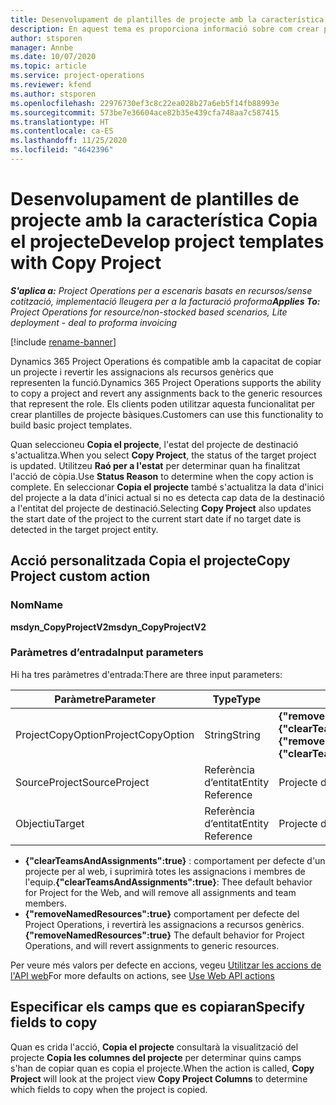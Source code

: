 ```yaml
---
title: Desenvolupament de plantilles de projecte amb la característica Copia el projecte
description: En aquest tema es proporciona informació sobre com crear plantilles de projecte mitjançant l'acció personalitzada Copia el projecte.
author: stsporen
manager: Annbe
ms.date: 10/07/2020
ms.topic: article
ms.service: project-operations
ms.reviewer: kfend
ms.author: stsporen
ms.openlocfilehash: 22976730ef3c8c22ea028b27a6eb5f14fb88993e
ms.sourcegitcommit: 573be7e36604ace82b35e439cfa748aa7c587415
ms.translationtype: HT
ms.contentlocale: ca-ES
ms.lasthandoff: 11/25/2020
ms.locfileid: "4642396"
---
```

# <a name="develop-project-templates-with-copy-project"></a><span data-ttu-id="67cc5-103">Desenvolupament de plantilles de projecte amb la característica Copia el projecte</span><span class="sxs-lookup"><span data-stu-id="67cc5-103">Develop project templates with Copy Project</span></span>

<span data-ttu-id="67cc5-104">_**S'aplica a:** Project Operations per a escenaris basats en recursos/sense cotització, implementació lleugera per a la facturació proforma_</span><span class="sxs-lookup"><span data-stu-id="67cc5-104">_**Applies To:** Project Operations for resource/non-stocked based scenarios, Lite deployment - deal to proforma invoicing_</span></span>

[!include [rename-banner](~/includes/cc-data-platform-banner.md)]

<span data-ttu-id="67cc5-105">Dynamics 365 Project Operations és compatible amb la capacitat de copiar un projecte i revertir les assignacions als recursos genèrics que representen la funció.</span><span class="sxs-lookup"><span data-stu-id="67cc5-105">Dynamics 365 Project Operations supports the ability to copy a project and revert any assignments back to the generic resources that represent the role.</span></span> <span data-ttu-id="67cc5-106">Els clients poden utilitzar aquesta funcionalitat per crear plantilles de projecte bàsiques.</span><span class="sxs-lookup"><span data-stu-id="67cc5-106">Customers can use this functionality to build basic project templates.</span></span>

<span data-ttu-id="67cc5-107">Quan seleccioneu **Copia el projecte**, l'estat del projecte de destinació s'actualitza.</span><span class="sxs-lookup"><span data-stu-id="67cc5-107">When you select **Copy Project**, the status of the target project is updated.</span></span> <span data-ttu-id="67cc5-108">Utilitzeu **Raó per a l'estat** per determinar quan ha finalitzat l'acció de còpia.</span><span class="sxs-lookup"><span data-stu-id="67cc5-108">Use **Status Reason** to determine when the copy action is complete.</span></span> <span data-ttu-id="67cc5-109">En seleccionar **Copia el projecte** també s'actualitza la data d'inici del projecte a la data d'inici actual si no es detecta cap data de la destinació a l'entitat del projecte de destinació.</span><span class="sxs-lookup"><span data-stu-id="67cc5-109">Selecting **Copy Project** also updates the start date of the project to the current start date if no target date is detected in the target project entity.</span></span>

## <a name="copy-project-custom-action"></a><span data-ttu-id="67cc5-110">Acció personalitzada Copia el projecte</span><span class="sxs-lookup"><span data-stu-id="67cc5-110">Copy Project custom action</span></span> 

### <a name="name"></a><span data-ttu-id="67cc5-111">Nom</span><span class="sxs-lookup"><span data-stu-id="67cc5-111">Name</span></span> 

<span data-ttu-id="67cc5-112">**msdyn_CopyProjectV2**</span><span class="sxs-lookup"><span data-stu-id="67cc5-112">**msdyn_CopyProjectV2**</span></span>

### <a name="input-parameters"></a><span data-ttu-id="67cc5-113">Paràmetres d’entrada</span><span class="sxs-lookup"><span data-stu-id="67cc5-113">Input parameters</span></span>
<span data-ttu-id="67cc5-114">Hi ha tres paràmetres d'entrada:</span><span class="sxs-lookup"><span data-stu-id="67cc5-114">There are three input parameters:</span></span>

| <span data-ttu-id="67cc5-115">Paràmetre</span><span class="sxs-lookup"><span data-stu-id="67cc5-115">Parameter</span></span>          | <span data-ttu-id="67cc5-116">Type</span><span class="sxs-lookup"><span data-stu-id="67cc5-116">Type</span></span>   | <span data-ttu-id="67cc5-117">Valors</span><span class="sxs-lookup"><span data-stu-id="67cc5-117">Values</span></span>                                                   | 
|--------------------|--------|----------------------------------------------------------|
| <span data-ttu-id="67cc5-118">ProjectCopyOption</span><span class="sxs-lookup"><span data-stu-id="67cc5-118">ProjectCopyOption</span></span>  | <span data-ttu-id="67cc5-119">String</span><span class="sxs-lookup"><span data-stu-id="67cc5-119">String</span></span> | <span data-ttu-id="67cc5-120">**{"removeNamedResources":true}** o **{"clearTeamsAndAssignments":true}**</span><span class="sxs-lookup"><span data-stu-id="67cc5-120">**{"removeNamedResources":true}** or **{"clearTeamsAndAssignments":true}**</span></span> |
| <span data-ttu-id="67cc5-121">SourceProject</span><span class="sxs-lookup"><span data-stu-id="67cc5-121">SourceProject</span></span>      | <span data-ttu-id="67cc5-122">Referència d’entitat</span><span class="sxs-lookup"><span data-stu-id="67cc5-122">Entity Reference</span></span> | <span data-ttu-id="67cc5-123">Projecte d'origen</span><span class="sxs-lookup"><span data-stu-id="67cc5-123">Source Project</span></span> |
| <span data-ttu-id="67cc5-124">Objectiu</span><span class="sxs-lookup"><span data-stu-id="67cc5-124">Target</span></span>             | <span data-ttu-id="67cc5-125">Referència d’entitat</span><span class="sxs-lookup"><span data-stu-id="67cc5-125">Entity Reference</span></span> | <span data-ttu-id="67cc5-126">Projecte de destinació</span><span class="sxs-lookup"><span data-stu-id="67cc5-126">Target Project</span></span> |


- <span data-ttu-id="67cc5-127">**{"clearTeamsAndAssignments":true}** : comportament per defecte d'un projecte per al web, i suprimirà totes les assignacions i membres de l'equip.</span><span class="sxs-lookup"><span data-stu-id="67cc5-127">**{"clearTeamsAndAssignments":true}**: Thee default behavior for Project for the Web, and will remove all assignments and team members.</span></span>
- <span data-ttu-id="67cc5-128">**{"removeNamedResources":true}** comportament per defecte del Project Operations, i revertirà les assignacions a recursos genèrics.</span><span class="sxs-lookup"><span data-stu-id="67cc5-128">**{"removeNamedResources":true}** The default behavior for Project Operations, and will revert assignments to generic resources.</span></span>

<span data-ttu-id="67cc5-129">Per veure més valors per defecte en accions, vegeu [Utilitzar les accions de l'API web](https://docs.microsoft.com/powerapps/developer/common-data-service/webapi/use-web-api-actions)</span><span class="sxs-lookup"><span data-stu-id="67cc5-129">For more defaults on actions, see [Use Web API actions](https://docs.microsoft.com/powerapps/developer/common-data-service/webapi/use-web-api-actions)</span></span>

## <a name="specify-fields-to-copy"></a><span data-ttu-id="67cc5-130">Especificar els camps que es copiaran</span><span class="sxs-lookup"><span data-stu-id="67cc5-130">Specify fields to copy</span></span> 
<span data-ttu-id="67cc5-131">Quan es crida l'acció, **Copia el projecte** consultarà la visualització del projecte **Copia les columnes del projecte** per determinar quins camps s'han de copiar quan es copia el projecte.</span><span class="sxs-lookup"><span data-stu-id="67cc5-131">When the action is called, **Copy Project** will look at the project view **Copy Project Columns** to determine which fields to copy when the project is copied.</span></span>
